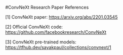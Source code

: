 #ConvNeXt Research Paper References

[1] ConvNeXt paper: https://arxiv.org/abs/2201.03545

[2] Official ConvNeXt code: https://github.com/facebookresearch/ConvNeXt

[3] ConvNeXt pre-trained models: https://tfhub.dev/sayakpaul/collections/convnext/1
